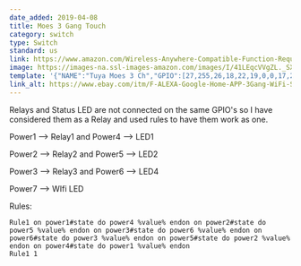 ```yaml
---
date_added: 2019-04-08
title: Moes 3 Gang Touch
category: switch
type: Switch
standard: us
link: https://www.amazon.com/Wireless-Anywhere-Compatible-Function-Required/dp/B07BM1JJDC
image: https://images-na.ssl-images-amazon.com/images/I/41LEqcVVgZL._SX679_.jpg
template: '{"NAME":"Tuya Moes 3 Ch","GPIO":[27,255,26,18,22,19,0,0,17,21,25,23,24],"FLAG":0,"BASE":18}' 
link_alt: https://www.ebay.com/itm/F-ALEXA-Google-Home-APP-3Gang-WiFi-Smart-Panel-Touch-Switch-Remote-Control-Touch/132661136526
---
```


Relays and Status LED are not connected on the same GPIO's so I have considered them as a Relay and used rules to have them work as one.

Power1 --> Relay1 and Power4 --> LED1

Power2 --> Relay2 and Power5 --> LED2

Power3 --> Relay3 and Power6 --> LED4

Power7 --> WIfi LED

Rules: 
```console
Rule1 on power1#state do power4 %value% endon on power2#state do power5 %value% endon on power3#state do power6 %value% endon on power6#state do power3 %value% endon on power5#state do power2 %value% endon on power4#state do power1 %value% endon
Rule1 1
```

